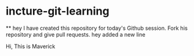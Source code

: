 # incture-git-learning

** hey I have created this repository for today's Github session. Fork his repository and give pull requests.
hey added a new line

Hi, This is Maverick